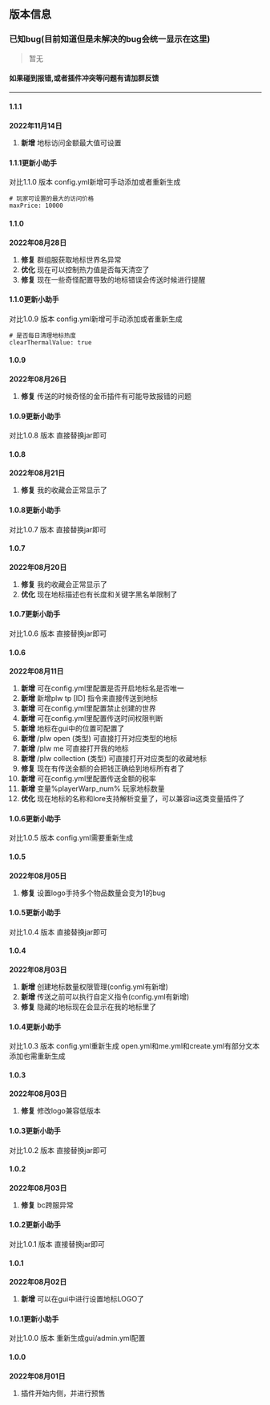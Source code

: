 ## 版本信息

### 已知bug(目前知道但是未解决的bug会统一显示在这里)

> 暂无

#### 如果碰到报错,或者插件冲突等问题有请加群反馈

------------
#### 1.1.1
**2022年11月14日**
1. **新增** 地标访问金额最大值可设置

#### 1.1.1更新小助手
对比1.1.0 版本 config.yml新增可手动添加或者重新生成
```
# 玩家可设置的最大的访问价格
maxPrice: 10000
```

#### 1.1.0
**2022年08月28日**
1. **修复** 群组服获取地标世界名异常
2. **优化** 现在可以控制热力值是否每天清空了
3. **修复** 现在一些奇怪配置导致的地标错误会传送时候进行提醒

#### 1.1.0更新小助手
对比1.0.9 版本 config.yml新增可手动添加或者重新生成
```
# 是否每日清理地标热度
clearThermalValue: true
```

#### 1.0.9
**2022年08月26日**
1. **修复** 传送的时候奇怪的金币插件有可能导致报错的问题

#### 1.0.9更新小助手
对比1.0.8 版本 直接替换jar即可

#### 1.0.8
**2022年08月21日**
1. **修复** 我的收藏会正常显示了

#### 1.0.8更新小助手
对比1.0.7 版本 直接替换jar即可

#### 1.0.7
**2022年08月20日**
1. **修复** 我的收藏会正常显示了
2. **优化** 现在地标描述也有长度和关键字黑名单限制了

#### 1.0.7更新小助手
对比1.0.6 版本 直接替换jar即可

#### 1.0.6
**2022年08月11日**
1. **新增** 可在config.yml里配置是否开启地标名是否唯一
2. **新增** 新增plw tp [ID] 指令来直接传送到地标
3. **新增** 可在config.yml里配置禁止创建的世界
4. **新增** 可在config.yml里配置传送时间权限判断
5. **新增** 地标在gui中的位置可配置了
6. **新增** /plw open (类型) 可直接打开对应类型的地标
7. **新增** /plw me 可直接打开我的地标
8. **新增** /plw collection (类型) 可直接打开对应类型的收藏地标
9. **修复** 现在有传送金额的会把钱正确给到地标所有者了
10. **新增** 可在config.yml里配置传送金额的税率
11. **新增** 变量%playerWarp_num% 玩家地标数量
12. **优化** 现在地标的名称和lore支持解析变量了，可以兼容ia这类变量插件了

#### 1.0.6更新小助手
对比1.0.5 版本 config.yml需要重新生成

#### 1.0.5
**2022年08月05日**
1. **修复** 设置logo手持多个物品数量会变为1的bug

#### 1.0.5更新小助手
对比1.0.4 版本 直接替换jar即可

#### 1.0.4
**2022年08月03日**
1. **新增** 创建地标数量权限管理(config.yml有新增)
2. **新增** 传送之前可以执行自定义指令(config.yml有新增)
3. **修复** 隐藏的地标现在会显示在我的地标里了

#### 1.0.4更新小助手
对比1.0.3 版本 config.yml重新生成
open.yml和me.yml和create.yml有部分文本添加也需重新生成

#### 1.0.3
**2022年08月03日**
1. **修复** 修改logo兼容低版本

#### 1.0.3更新小助手
对比1.0.2 版本 直接替换jar即可

#### 1.0.2
**2022年08月03日**
1. **修复** bc跨服异常

#### 1.0.2更新小助手
对比1.0.1 版本 直接替换jar即可

#### 1.0.1
**2022年08月02日**
1. **新增** 可以在gui中进行设置地标LOGO了

#### 1.0.1更新小助手
对比1.0.0 版本 重新生成gui/admin.yml配置

#### 1.0.0
**2022年08月01日**
1. 插件开始内侧，并进行预售
